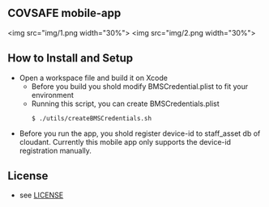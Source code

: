 ## COVSAFE mobile-app

<img src="img/1.png width="30%">
<img src="img/2.png width="30%">


## How to Install and Setup
- Open a workspace file and build it on Xcode
    - Before you build you shold modify BMSCredential.plist to fit your environment
    - Running this script, you can create BMSCredentials.plist
        ```
        $ ./utils/createBMSCredentials.sh
        ```
- Before you run the app, you shold register device-id to staff_asset db of  cloudant. Currently this mobile app only supports the device-id registration manually.

## License
- see [LICENSE](./LICENSE)